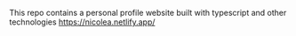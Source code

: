 This repo contains a personal profile website built with typescript and other technologies
https://nicolea.netlify.app/
